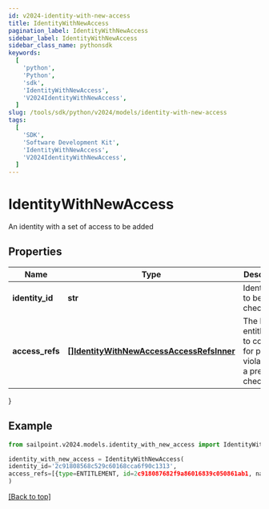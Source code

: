 ```yaml
---
id: v2024-identity-with-new-access
title: IdentityWithNewAccess
pagination_label: IdentityWithNewAccess
sidebar_label: IdentityWithNewAccess
sidebar_class_name: pythonsdk
keywords:
  [
    'python',
    'Python',
    'sdk',
    'IdentityWithNewAccess',
    'V2024IdentityWithNewAccess',
  ]
slug: /tools/sdk/python/v2024/models/identity-with-new-access
tags:
  [
    'SDK',
    'Software Development Kit',
    'IdentityWithNewAccess',
    'V2024IdentityWithNewAccess',
  ]
---
```


# IdentityWithNewAccess

An identity with a set of access to be added

## Properties

| Name | Type | Description | Notes |
| --- | --- | --- | --- |
| **identity_id** | **str** | Identity id to be checked. | [required] |
| **access_refs** | [**[]IdentityWithNewAccessAccessRefsInner**](identity-with-new-access-access-refs-inner) | The list of entitlements to consider for possible violations in a preventive check. | [required] |

}

## Example

```python
from sailpoint.v2024.models.identity_with_new_access import IdentityWithNewAccess

identity_with_new_access = IdentityWithNewAccess(
identity_id='2c91808568c529c60168cca6f90c1313',
access_refs=[{type=ENTITLEMENT, id=2c918087682f9a86016839c050861ab1, name=CN=Information Access,OU=test,OU=test-service,DC=TestAD,DC=local}, {type=ENTITLEMENT, id=2c918087682f9a86016839c0509c1ab2, name=CN=Information Technology,OU=test,OU=test-service,DC=TestAD,DC=local}]
)

```

[[Back to top]](#)

